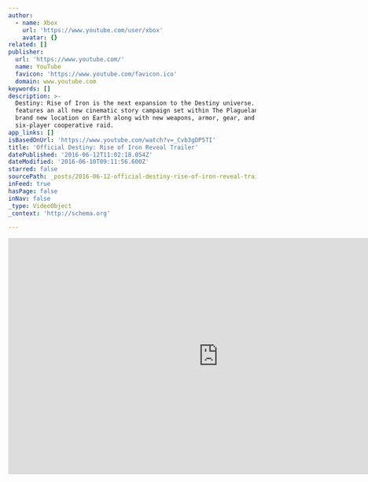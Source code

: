 ```yaml
---
author:
  - name: Xbox
    url: 'https://www.youtube.com/user/xbox'
    avatar: {}
related: []
publisher:
  url: 'https://www.youtube.com/'
  name: YouTube
  favicon: 'https://www.youtube.com/favicon.ico'
  domain: www.youtube.com
keywords: []
description: >-
  Destiny: Rise of Iron is the next expansion to the Destiny universe. It
  features an all new cinematic story campaign set within The Plaguelands, a
  brand new location on Earth along with new weapons, armor, gear, and a
  six-player cooperative raid.
app_links: []
isBasedOnUrl: 'https://www.youtube.com/watch?v=_Cvb3gDP5TI'
title: 'Official Destiny: Rise of Iron Reveal Trailer'
datePublished: '2016-06-12T11:02:18.054Z'
dateModified: '2016-06-10T09:11:56.600Z'
starred: false
sourcePath: _posts/2016-06-12-official-destiny-rise-of-iron-reveal-trailer.md
inFeed: true
hasPage: false
inNav: false
_type: VideoObject
_context: 'http://schema.org'

---
```

<iframe src="https://cdn.embedly.com/widgets/media.html?src=https%3A%2F%2Fwww.youtube.com%2Fembed%2F_Cvb3gDP5TI%3Ffeature%3Doembed&amp;url=http%3A%2F%2Fwww.youtube.com%2Fwatch%3Fv%3D_Cvb3gDP5TI&amp;image=https%3A%2F%2Fi.ytimg.com%2Fvi%2F_Cvb3gDP5TI%2Fhqdefault.jpg&amp;key=b7d04c9b404c499eba89ee7072e1c4f7&amp;type=text%2Fhtml&amp;schema=youtube" width="854" height="480" scrolling="no" frameborder="0" allowfullscreen="" style=""></iframe>
